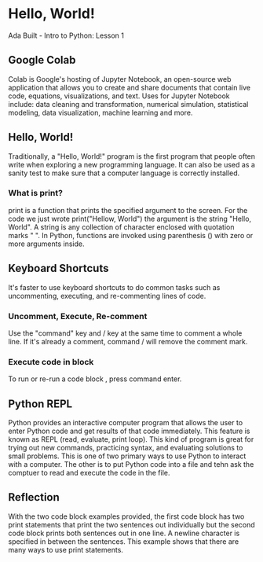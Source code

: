 # Hello, World!
Ada Built - Intro to Python: Lesson 1

## Google Colab
Colab is Google's hosting of Jupyter Notebook, an open-source web application that allows you to create and share documents that contain live code, equations, visualizations, and text. Uses for Jupyter Notebook include: data cleaning and transformation, numerical simulation, statistical modeling, data visualization, machine learning and more. 
## Hello, World!
Traditionally, a "Hello, World!" program is the first program that people often write when exploring a new programming language. It can also be used as a sanity test to make sure that a computer language is correctly installed. 

### What is print?
print is a function that prints the specified argument to the screen. For the code we just wrote print("Hellow, World") the argument is the string "Hello, World". A string is any collection of character enclosed with quotation marks " ". In Python, functions are invoked using parenthesis () with zero or more arguments inside. 
## Keyboard Shortcuts
It's faster to use keyboard shortcuts to do common tasks such as uncommenting, executing, and re-commenting lines of code. 
### Uncomment, Execute, Re-comment
Use the "command" key and / key at the same time to comment a whole line. If it's already a comment, command / will remove the comment mark. 
### Execute code in block
To run or re-run a code block , press command enter. 
## Python REPL
Python provides an interactive computer program that allows the user to enter Python code and get results of that code immediately. This feature is known as REPL (read, evaluate, print loop). This kind of program is great for trying out new commands, practicing syntax, and evaluating solutions to small problems. This is one of two primary ways to use Python to interact with a computer. The other is to put Python code into a file and tehn ask the comptuer to read and execute the code in the file. 

## Reflection
With the two code block examples provided, the first code block has two print statements that print the two sentences out individually but the second code block prints both sentences out in one line. A newline character is specified in between the sentences. This example shows that there are many ways to use print statements. 